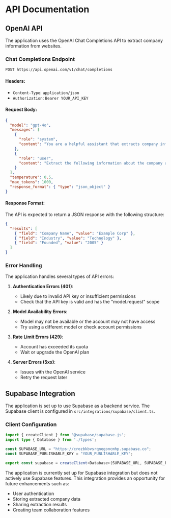 
# API Documentation

## OpenAI API

The application uses the OpenAI Chat Completions API to extract company information from websites.

### Chat Completions Endpoint

```
POST https://api.openai.com/v1/chat/completions
```

#### Headers:
- `Content-Type`: `application/json`
- `Authorization`: `Bearer YOUR_API_KEY`

#### Request Body:

```json
{
  "model": "gpt-4o",
  "messages": [
    { 
      "role": "system", 
      "content": "You are a helpful assistant that extracts company information from websites. Always return data in the exact JSON format requested."
    },
    { 
      "role": "user", 
      "content": "Extract the following information about the company at example.com: company name, industry, etc..."
    }
  ],
  "temperature": 0.5,
  "max_tokens": 1000,
  "response_format": { "type": "json_object" }
}
```

#### Response Format:

The API is expected to return a JSON response with the following structure:

```json
{
  "results": [
    { "field": "Company Name", "value": "Example Corp" },
    { "field": "Industry", "value": "Technology" },
    { "field": "Founded", "value": "2005" }
  ]
}
```

### Error Handling

The application handles several types of API errors:

1. **Authentication Errors (401)**: 
   - Likely due to invalid API key or insufficient permissions
   - Check that the API key is valid and has the "model.request" scope

2. **Model Availability Errors**: 
   - Model may not be available or the account may not have access
   - Try using a different model or check account permissions

3. **Rate Limit Errors (429)**:
   - Account has exceeded its quota
   - Wait or upgrade the OpenAI plan

4. **Server Errors (5xx)**:
   - Issues with the OpenAI service
   - Retry the request later

## Supabase Integration

The application is set up to use Supabase as a backend service. The Supabase client is configured in `src/integrations/supabase/client.ts`.

### Client Configuration

```typescript
import { createClient } from '@supabase/supabase-js';
import type { Database } from './types';

const SUPABASE_URL = "https://crozbkbvsrqnegoncmhp.supabase.co";
const SUPABASE_PUBLISHABLE_KEY = "YOUR_PUBLISHABLE_KEY";

export const supabase = createClient<Database>(SUPABASE_URL, SUPABASE_PUBLISHABLE_KEY);
```

The application is currently set up for Supabase integration but does not actively use Supabase features. This integration provides an opportunity for future enhancements such as:

- User authentication
- Storing extracted company data
- Sharing extraction results
- Creating team collaboration features
